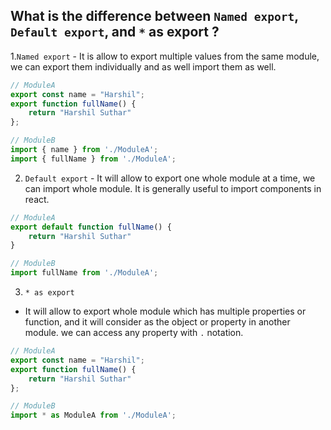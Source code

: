 ## What is the difference between `Named export`, `Default export`, and `*` as export ?

1.`Named export` - It is allow to export multiple values from the same module, we can export them individually and as well import them as well.

```Javascript
// ModuleA
export const name = "Harshil";
export function fullName() {
    return "Harshil Suthar"
};

// ModuleB
import { name } from './ModuleA';
import { fullName } from './ModuleA';
```

2. `Default export` - It will allow to export one whole module at a time, we can import whole module. It is generally useful to import components in react.

```Javascript
// ModuleA
export default function fullName() {
    return "Harshil Suthar"
}

// ModuleB
import fullName from './ModuleA';
```

3. `* as export`

- It will allow to export whole module which has multiple properties or function, and it will consider as the object or property in another module. we can access any property with `.` notation.

```Javascript
// ModuleA
export const name = "Harshil";
export function fullName() {
    return "Harshil Suthar"
};

// ModuleB
import * as ModuleA from './ModuleA';
```
